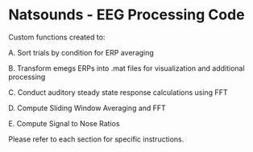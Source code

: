 # Natsounds - EEG Processing Code
Custom functions created to:

A. Sort trials by condition for ERP averaging

B. Transform emegs ERPs into .mat files for visualization and additional processing 

C. Conduct auditory steady state response calculations using FFT

D. Compute Sliding Window Averaging and FFT

E. Compute Signal to Nose Ratios



Please refer to each section for specific instructions.
